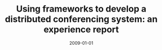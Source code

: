 ---
title: "Using frameworks to develop a distributed conferencing system: an experience report"
collection: publications
category: manuscripts
permalink: /publication/2009-01-01-Using-frameworks-to-develop-a-distributed-conferencing-system-an-experience-report
date: 2009-01-01
venue: 'Softw. Pract. Exp.'
paperurl: 'https://doi.org/10.1002/spe.937'
citation: ' Fabio Calefato,  Filippo Lanubile, &quot;Using frameworks to develop a distributed conferencing system: an experience report.&quot; <i>Softw. Pract. Exp.</i>, 2009.'
doi: https://doi.org/10.1002/spe.937
---